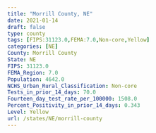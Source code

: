 ```yaml
---
title: "Morrill County, NE"
date: 2021-01-14
draft: false
type: county
tags: [FIPS:31123.0,FEMA:7.0,Non-core,Yellow]
categories: [NE]
County: Morrill County
State: NE
FIPS: 31123.0
FEMA_Region: 7.0
Population: 4642.0
NCHS_Urban_Rural_Classification: Non-core
Tests_in_prior_14_days: 70.0
Fourteen_day_test_rate_per_100000: 1508.0
Percent_Positivity_in_prior_14_days: 0.343
Level: Yellow
url: /states/NE/morrill-county
---
```



